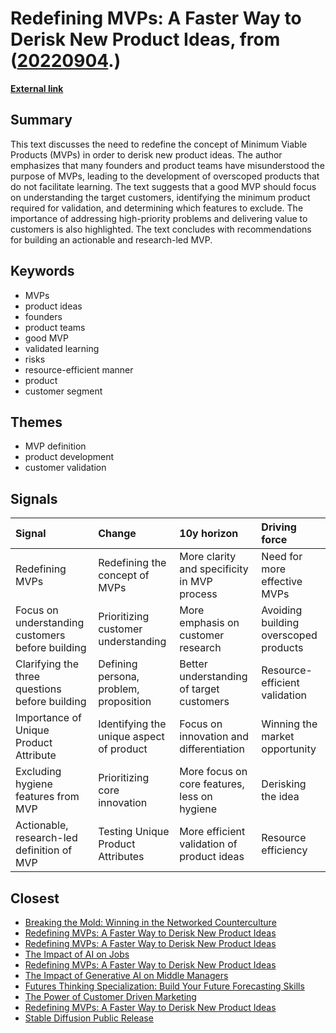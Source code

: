 # __Redefining MVPs: A Faster Way to Derisk New Product Ideas__, from ([20220904](https://kghosh.substack.com/p/20220904).)

__[External link](https://www.opinionx.co/blog/mvps)__



## Summary

This text discusses the need to redefine the concept of Minimum Viable Products (MVPs) in order to derisk new product ideas. The author emphasizes that many founders and product teams have misunderstood the purpose of MVPs, leading to the development of overscoped products that do not facilitate learning. The text suggests that a good MVP should focus on understanding the target customers, identifying the minimum product required for validation, and determining which features to exclude. The importance of addressing high-priority problems and delivering value to customers is also highlighted. The text concludes with recommendations for building an actionable and research-led MVP.

## Keywords

* MVPs
* product ideas
* founders
* product teams
* good MVP
* validated learning
* risks
* resource-efficient manner
* product
* customer segment

## Themes

* MVP definition
* product development
* customer validation

## Signals

| Signal                                           | Change                                   | 10y horizon                                  | Driving force                         |
|:-------------------------------------------------|:-----------------------------------------|:---------------------------------------------|:--------------------------------------|
| Redefining MVPs                                  | Redefining the concept of MVPs           | More clarity and specificity in MVP process  | Need for more effective MVPs          |
| Focus on understanding customers before building | Prioritizing customer understanding      | More emphasis on customer research           | Avoiding building overscoped products |
| Clarifying the three questions before building   | Defining persona, problem, proposition   | Better understanding of target customers     | Resource-efficient validation         |
| Importance of Unique Product Attribute           | Identifying the unique aspect of product | Focus on innovation and differentiation      | Winning the market opportunity        |
| Excluding hygiene features from MVP              | Prioritizing core innovation             | More focus on core features, less on hygiene | Derisking the idea                    |
| Actionable, research-led definition of MVP       | Testing Unique Product Attributes        | More efficient validation of product ideas   | Resource efficiency                   |

## Closest

* [Breaking the Mold: Winning in the Networked Counterculture](e5f4b1b4319694169f1551be43a837c9)
* [Redefining MVPs: A Faster Way to Derisk New Product Ideas](5f1854892dfd2f3bd837d7e5db7369ee)
* [Redefining MVPs: A Faster Way to Derisk New Product Ideas](5f1854892dfd2f3bd837d7e5db7369ee)
* [The Impact of AI on Jobs](17cff4adea214f71c7a5eed15307b0e7)
* [Redefining MVPs: A Faster Way to Derisk New Product Ideas](5f1854892dfd2f3bd837d7e5db7369ee)
* [The Impact of Generative AI on Middle Managers](4427e1d7ce3ce8d0a6f40cb808f69b6a)
* [Futures Thinking Specialization: Build Your Future Forecasting Skills](226ad3d32e12d879b3dc823094486440)
* [The Power of Customer Driven Marketing](f5a86c6c3c113719814d2772bea54508)
* [Redefining MVPs: A Faster Way to Derisk New Product Ideas](5f1854892dfd2f3bd837d7e5db7369ee)
* [Stable Diffusion Public Release](09e12f5c07382efea39163ed3274098a)